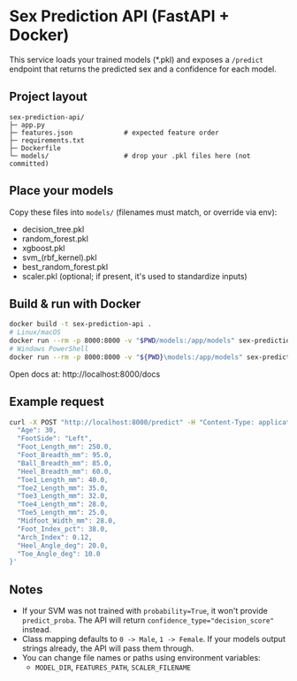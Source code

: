 
# Sex Prediction API (FastAPI + Docker)

This service loads your trained models (*.pkl) and exposes a `/predict` endpoint
that returns the predicted sex and a confidence for each model.

## Project layout
```
sex-prediction-api/
├─ app.py
├─ features.json             # expected feature order
├─ requirements.txt
├─ Dockerfile
└─ models/                   # drop your .pkl files here (not committed)
```

## Place your models
Copy these files into `models/` (filenames must match, or override via env):
- decision_tree.pkl
- random_forest.pkl
- xgboost.pkl
- svm_(rbf_kernel).pkl
- best_random_forest.pkl
- scaler.pkl  (optional; if present, it's used to standardize inputs)

## Build & run with Docker
```bash
docker build -t sex-prediction-api .
# Linux/macOS
docker run --rm -p 8000:8000 -v "$PWD/models:/app/models" sex-prediction-api
# Windows PowerShell
docker run --rm -p 8000:8000 -v "${PWD}\models:/app/models" sex-prediction-api
```

Open docs at: http://localhost:8000/docs

## Example request
```bash
curl -X POST "http://localhost:8000/predict" -H "Content-Type: application/json" -d '{
  "Age": 30,
  "FootSide": "Left",
  "Foot_Length_mm": 250.0,
  "Foot_Breadth_mm": 95.0,
  "Ball_Breadth_mm": 85.0,
  "Heel_Breadth_mm": 60.0,
  "Toe1_Length_mm": 40.0,
  "Toe2_Length_mm": 35.0,
  "Toe3_Length_mm": 32.0,
  "Toe4_Length_mm": 28.0,
  "Toe5_Length_mm": 25.0,
  "Midfoot_Width_mm": 28.0,
  "Foot_Index_pct": 38.0,
  "Arch_Index": 0.12,
  "Heel_Angle_deg": 20.0,
  "Toe_Angle_deg": 10.0
}'
```

## Notes
- If your SVM was not trained with `probability=True`, it won't provide `predict_proba`. The API will return `confidence_type="decision_score"` instead.
- Class mapping defaults to `0 -> Male`, `1 -> Female`. If your models output strings already, the API will pass them through.
- You can change file names or paths using environment variables:
  - `MODEL_DIR`, `FEATURES_PATH`, `SCALER_FILENAME`
